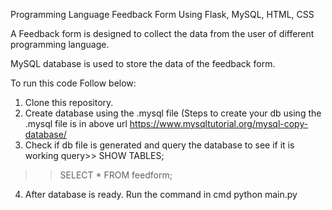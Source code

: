 Programming Language Feedback Form Using Flask, MySQL, HTML, CSS

A Feedback form is designed to collect the data from the user of different programming language.

MySQL database is used to store the data of the feedback form.

To run this code Follow below:
1. Clone this repository.
2. Create database using the .mysql file (Steps to create your db using the
.mysql file is in above url
https://www.mysqltutorial.org/mysql-copy-database/
3. Check if db file is generated and query the database to see if it is
working
query>> SHOW TABLES;
>> SELECT * FROM feedform;

4. After database is ready. Run the command in cmd 
python main.py


